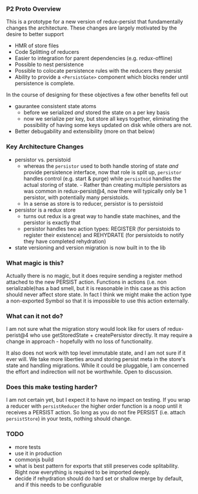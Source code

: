 ### P2 Proto Overview
This is a prototype for a new version of redux-persist that fundamentally changes the architecture. These changes are largely motivated by the desire to better support
- HMR of store files
- Code Splitting of reducers
- Easier to integration for parent dependencies (e.g. redux-offline)
- Possible to nest persistence
- Possible to colocate persistence rules with the reducers they persist
- Ability to provide a `<PersistGate>` component which blocks render until persistence is complete.

In the course of designing for these objectives a few other benefits fell out
- gaurantee consistent state atoms
  - before we serialized *and* stored the state on a per key basis
  - now we serialize per key, but store all keys together, eliminating the possibility of having some keys updated on disk while others are not.
- Better debugability and extensibility (more on that below)

### Key Architecture Changes
- persistor vs. persistoid
  - whereas the `persistor` used to both handle storing of state *and* provide persistence interface, now that role is split up, `persistor` handles control (e.g. start & purge) while `persistoid` handles the actual storing of state. - Rather than creating multiple persistors as was common in redux-persist@4, now there will typically only be 1 persistor, with potentially many persistoids.
  - In a sense as store is to reducer, persistor is to persistoid
- persistor is a redux store
  - turns out redux is a great way to handle state machines, and the persistor is exactly that
  - persistor handles two action types: REGISTER (for persistoids to register their existence) and REHYDRATE (for persistoids to notify they have completed rehydration)
- state versioning and version migration is now built in to the lib

### What magic is this?
Actually there is no magic, but it does require sending a register method attached to the new PERSIST action. Functions in actions (i.e. non serializable)has a bad smell, but it is reasonable in this case as this action should never affect store state. In fact I think we might make the action type a non-exported Symbol so that it is impossible to use this action externally.

### What can it not do?
I am not sure what the migration story would look like for users of redux-perist@4 who use getStoredState + createPersistor directly. It may require a change in approach - hopefully with no loss of functionality.

It also does not work with top level immutable state, and I am not sure if it ever will. We take more liberties around storing persist meta in the store's state and handling migrations. While it could be pluggable, I am concerned the effort and indirection will not be worthwhile. Open to discussion.

### Does this make testing harder?
I am not certain yet, but I expect it to have no impact on testing. If you wrap a reducer with `persistReducer` the higher order function is a noop until it receives a PERSIST action. So long as you do not fire PERSIST (i.e. attach `persistStore`) in your tests, nothing should change.

### TODO
- more tests
- use it in production
- commonjs build
- what is best pattern for exports that still preserves code splitability. Right now everything is required to be imported deeply.
- decide if rehydration should do hard set or shallow merge by default, and if this needs to be configurable